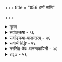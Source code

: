 +++
title = "056 धर्मो भाति"

+++
<details><summary>मूलम्</summary>

धर्मो भाति प्रभैका बहलविरलताद्यत्र दृष्टानुसारात् सा दीपांशा विशीर्णा इति यदि बहुधा कल्पनागौरवादिः ।  
रत्नादीनां स्थिराणां विशरणविहतेर्निष्प्रभत्वादि च स्यात् तेजस्तत्सप्रभाकं तिमिरहरतया साऽपि तेजोविशेषः ॥ ५६ ॥
</details>

<details><summary>सर्वाङ्कषा - ५६</summary>

। 

सामान्यरूपेण तेजस्तत्त्वस्य सुगमत्वात्, तत्र मुख्यान् विचारणीयांशान् प्रतिपिपादयिषुः, सिद्धान्तस्यात्यन्तमवश्यापेक्षितं प्रभाप्रभावद्द्रव्यं प्रथमं निरूपयति-धर्म इत्यादि । धर्मिभूतो दीपो यथा, तथा प्रभा इत्येकाऽपि, अत्रैकशब्दः अन्यपरः, **धर्मः** = धर्मरूपः **भाति** = लोके सर्वानुभवविषयो वर्तते । आत्मतत्त्वं हि स्वप्रकाशत्वात् तेजोरूपं वक्तव्यम् । एवं सति तस्य धर्मभूतं ज्ञानमपि स्वप्रकाशं संमतम् । धर्मस्यापि ज्ञानत्वम्, धर्मिणोऽपि ज्ञानत्वमिति कथम् ? इति परेषां प्रश्नः । अत एव दार्शनिकेषु आत्मानम्, तद्धर्मं ज्ञानं चाधिकृत्य महान् विवादः प्रसरति । यदि आत्मा ज्ञानस्वरूपः, तर्हि सः न ज्ञानधर्मको भवितुमर्हति । 'अहं ज्ञानवान्' इत्यादौ धर्मतया भासमानं तु ज्ञानम्, नात्मस्वरूपजातीयं मुख्यं ज्ञानम्; किन्तु गौणं बुद्धिवृत्तिरूपमिति सांख्याः, अद्वैतिनः, द्वैतिन इत्यादयः बहवः । विज्ञानवादिनस्तु आत्मा ज्ञानस्वरूपः, निर्धर्मकश्च । धर्मधर्मिभावस्तु संवृत्त्या कल्पित इत्याहुः । वैशेषिकास्तु ज्ञानं मुख्यं धर्म एव, ज्ञाधात्वर्थत्वात् । आश्रयभूतः आत्मा तु न ज्ञानस्वरूपः इत्याशेरते । सिद्धान्ते तु आत्मा ज्ञानस्वरूपः ज्ञानधर्मकश्च । एकजातीययोः कथं धर्मधर्मिभावः ? इति शङ्कां दीपदृष्टान्तेन परिहरन्ति श्रीभाष्यकाराः । आत्मनः स्वप्रकाशत्वमात्रात् ज्ञानस्वरूपत्वमुच्यते । धात्वर्थभूतं ज्ञानं तु आत्मधर्मभूतमेव । अत एव सिद्धान्तेऽस्य धर्मभूतज्ञानपदेन व्यवहारः । अधिकं जीवसरे (श्लो. 5)। यद्यप्ययं विचारः जीवसरसंबन्धी, विचार्यते च तत्र विस्तरशः । परन्तु तत्र दृष्टान्तभूतस्य दीपस्य जडत्वात्, दीपस्वरूपनिर्णयः अत्र क्रियते । 'दीपः' इति धर्मस्य धर्मिणश्च सामान्यशब्दः । 

[[105]]

रत्नादीनां स्थिराणां विशरणविहतेः निष्प्रभत्वादि च स्यात् 

तेजस्तत् सप्रभाकं तिमिरहरतया साऽपि तेजोविशेषः ॥56॥ 



‘दीपज्वाला’ ‘दीपप्रभा’ इति व्यवहारस्य सर्वसंप्रतिपन्नत्वात्, उभयत्रापि दीपपदयोगाच्च प्रभावतः दीपस्य, प्रभायाश्च धर्मधर्मिभावस्य सर्वानुभवसिद्धत्वाच्च, एकजातीययोरपि धर्मधर्मिभावः संगच्छते इत्याचार्याः । प्रभा प्रभावांश्च एक एव पदार्थः, भेदव्यवहारस्तु 'राहोः शिरः' इतिवदौपचारिक इति परे । यथादर्शनं विषयव्यवस्थायाः कर्तव्यत्वे, विना प्रमाणम् एकस्यौपचारिकत्वकल्पनं न युक्तमित्याचार्याणामाशयः ॥ 

ननु यदि प्रभा स्वतन्त्रद्रव्यम्, तर्हि दीपे शान्तेऽपि स्वतन्त्रा प्रभा तिष्ठेदेकक्षणं वा । एवं सा प्रभा दीपसमीपे अधिकनिबिडा दृश्यते। दूरदूरे तु क्रमशः विरला दृश्यते । कथमिदम् एकस्यैव वस्तुनः संगच्छत इत्यत्राह - बहलविरलतादीति । दीपसमीपे **बहलता** = निबिडता, दूरे विरलता च **अत्र** = प्रकृते दीपप्रभायाँम् **दृष्टानुसारात्** =अनुभवानुरोधात् संगच्छते । वस्तूनां स्वरूपनिर्णये अनुभव एव हि शरणम् । दीपज्वालापि हि मूलादारभ्याग्रपर्यन्तं नैकरूपा दृश्यते । तत् कुतः ? इत्यत्रानुभव एव ह्युत्तरम् ॥ 

विशीर्णा दीपावयवा एव प्रभा इति पक्षे दोषमाह - सेत्यादि । **सा** =प्रभा विशीर्णाः **दीपांशाः** = दीपावयवा एव इति यदि, बहुधा **कल्पनागौरवादिः** = अदृश्यमानं विशरणम्, दीपकलिकायाः प्रभायाश्च आरंभभागस्य च स्वरूपे अत्यन्तवैलक्षण्यम्, दाहकत्वादाहकत्वे, प्रसरणे विलक्षणो वेगः, कलिकायाः, प्रभायाश्च मिलित्वा एकद्रव्यारब्धत्वम् इत्यादिबहुविधकल्पनाप्रयुक्तं गौरवं दुष्परिहरम् । अपि च रत्नादीनां **स्थिराणां** = अक्षणिकानांम् **विशरणविहतेः** = विशरणस्य व्याहतत्वात्, प्रभायाः प्रसरणं रत्नावयवानामेव वक्तव्यम् । तदा अन्ते रत्नस्यैव नाशः स्यात्, तत्तु न दृश्यते, प्रत्युत 'तदेवेदम्' इति प्रत्यभिज्ञया विपरीतमेव दृश्यते । अन्ते **निष्प्रभत्वमेव** = प्रभाशून्यत्वमेव स्यात् । एतदप्यनुभवविरुद्धम् । अतः विशीर्णदीपावयवा एव प्रभेत्ययं पक्षः न साधीयान् ॥ 

इदं च लोकव्यवहारमाश्रित्य । वस्तुतस्तु रत्नस्य पार्थिवत्वमेव, 'हरिशिलालोकवत्' (श्लो. 60) इति आचार्यैरिवाभिधानात् । **हरिशिला** = मरकतशिला । न हि शिला तेजः पदार्थः । अतः 'हरिशिलालोकः ' 'सूर्यालोकः' इत्युभयं न समानम् । आलोकप्रतिफलनाधारत्वात् रत्नस्य, प्रतिफलितायाः प्रभायाः 'रत्नप्रभा' इति व्यवहारः । अतः प्रत्येकं दीपस्य यथा तेजस्त्वम्, तथा रत्नस्य तेजस्त्वं नाचार्यसंमतम्, शिलात्वाभिधानात् । लोकसंमतं वा । वज्रादेः पार्थिवत्वं हि विज्ञानसिद्धम् । 'मणिप्रदीपप्रभयोः' (बु.द्धि. 12) इत्यादि प्राचीनबौद्धव्यवहारदर्शनात्, अन्यैरपि स एव क्रमोऽनुसृतः । अत इदं स्थूलदृष्ट्येति मन्तव्यम् ॥ 

[[1]]

**तत्** =तस्मात् **सप्रभाकं** =प्रभाविशिष्टमेव **तेजः** = दीपरूपं द्रव्य तेजोविशेष एव । ननु प्रभायाः कथं तेजस्त्वम्? उष्णस्पर्शाभावात् इत्यत्राह - **तिमिरहरतया** = भास्वररूपवत्तयेति भावः । एतत्प्रयुक्तं किल तिमिरहरत्वम् । न तु हरणक्रिया सार्वदिकी, क्रियाया नित्याया असंभवात्; उपलक्षणं तु भवेत् सा उष्णस्पर्शवत् । ननु तिमिरहरणं किं दीपकलिकायाः क्रिया, उत दीपप्रभाया इति चेत्, दीपस्य, न तु 



57. 

[[106]]

[ प्रभास्वरूपे पक्षभेदविमर्शः ] 

भाष्ये भास्वत्प्रभादौ प्रतिहतिबहुलीभावपूर्वं यदुक्तं 

तेन स्रोतस्समाधिं परमतनयतः प्राहुरेके प्रभायाम् । 

वस्तुन्यस्ते विकल्पे स्फुटविघटनयोर्वक्तुराप्तस्य वाचो- 

स्तात्पर्यं तर्कमानानुगुणमधिगुणैश्चिन्त्यमन्तेवसद्भिः ॥57॥ 

तदेकदेशस्य । दीपशब्दः ज्वालायाः, प्रभायाश्च साधारणः । अतः कलिका, प्रभा च प्रत्येकं दीपैकदेश एव । ननु यदि प्रभा स्वतन्त्रं द्रव्यान्तरं तर्हि दीपनाशेऽपि साऽवतिष्ठेत्, यथा घटनाशेऽपि पटस्तिष्ठति । घटपटयोरुभयोरपि स्वतन्त्रद्रव्यान्तरत्वप्रयुक्तं ह्येतदिति चेत्; द्रव्यान्तरत्वेऽपि स्वातन्त्र्याभावान्न तथा । घटनाशे यथा वा तेन सह तद्रूपादेर्नाशः, तथा चिन्त्यताम् । न च रूपं ह्यद्रव्यम्, प्रभा तु द्रव्यमिति वैलक्षण्यं शङ्कनीयम्, पारतन्त्र्ये दृष्टान्तोऽयम् । न हि दृष्टान्तदाष्टन्तिकयोः सर्वांशसाम्यं कुत्रापि दृष्टम्, संमतं वा । अतः प्रभा, प्रभावान् इत्यादिप्रामाणिकप्रयोगात् प्रभायाः द्रव्यान्तरत्वेऽपि यथा वा अवयवावयविनोरुभयोरपि द्रव्यत्वेऽपि नियतं पारतन्त्र्यं परमते, तथा प्रभाप्रभावतोरपि । अतश्च दीपकलिकानाशे दीपप्रभाया अपि नाशो युज्यत इति प्रभा द्रव्यान्तरम्, तथैव प्रामाणिकव्यवहारात् ॥ ५६ ॥
</details>


<details><summary>सर्वाङ्कषा-पाठान्तरम् - ५६</summary>

सामान्यरूपेण तेजस्तत्त्वस्य सुगमत्वात्‌, तत्र मुख्यान्‌ विचारणीयांशान्‌ प्रतिपिपादयिषुः, सिद्धान्तस्यात्यन्तमवश्यापेक्षितं प्रभाप्रभावद्द्रव्यं प्रथमं निरूपयति - धर्म इत्यादि । धर्मिभूतो दीपो यथा, तथा प्रभा इत्येकाऽपि, अत्रैकशब्दः अन्यपरः, धर्मः = धर्मरूपः भाति = लोके सर्वानुभवविषयो वर्तते । आत्मतत्त्वं हि स्वप्रकाशत्वात्‌ तेजोरूपं वक्तव्यम्‌ । एवं सति तस्य धर्मभूतं ज्ञानमपि स्वप्रकाशं संमतम्‌ । धर्मस्यापि ज्ञानत्वम्‌, धर्मिणोऽपि ज्ञानत्वमिति कथम्‌? इति परेषा प्रश्नः । अत एव दार्शनिकेषु आत्मानम्‌, तद्धर्मं ज्ञानं चाधिकृत्य महान्‌ विवादः प्रसरति । यदि आत्मा ज्ञानस्वरूपः, तर्हि सः न ज्ञानधर्मको भवितुमर्हति । 'अहं ज्ञानवान्‌' इत्यादौ धर्मतया भासमानं तु ज्ञानम्‌, नात्मस्वरूपजातीयं मुख्यं ज्ञानम्‌; किन्तु गौणं बुद्धिवृत्तिरूपमिति सांख्याः, अद्वैतिनः, द्वैतिन इत्यादयः बहवः । विज्ञानवादिनस्तु आत्मा ज्ञानस्वरूपः, निर्धर्मकश्च । धर्मधर्मिभावस्तु संवृत्त्या कल्पित इत्याहुः । वैशेषिकास्तु ज्ञानं मुख्यं धर्म एव, ज्ञाधात्वर्थत्वात्‌ । आश्रयभूतः आत्मा तु न ज्ञानस्वरूपः इत्याशेरते । सिद्धान्ते तु आत्मा ज्ञानस्वरूपः ज्ञानधर्मकश्च । एकजातीययोः कथं धर्मधर्मिभावः? इति शङ्कां दीपदृष्टान्तेन परिहरन्ति श्रीभाष्यकाराः । आत्मनः स्वप्रकाशत्वमात्रात्‌ ज्ञानस्वरूपत्वमुच्यते । धात्वर्थभूतं ज्ञानं तु आत्मधर्मभूतमेव । अत एव सिद्धान्तेऽस्य धर्मभूतज्ञानपदेन व्यवहार: । अधिकं जीवसरे(श्वो.५) । यद्यप्ययं विचारः जीवसरसंबन्धी, विचार्यते च तत्र विस्तरशः । परन्तु तत्र दृष्टान्तभूतस्य दीपस्य जडत्वात्‌, दीपस्वरूपनिर्णयः अत्र क्रियते । 'दीपः' इति धर्मस्य धर्मिणश्च सामान्यशब्द: । 'दीपज्वाला' 'दीपप्रभा' इति व्यवहारस्य सर्वसंप्रतिपन्नत्वात्‌, उभयत्रापि दीपपदयोगाच्च प्रभावतः दीपस्य, प्रभायाश्च धर्मधर्मिभावस्य सर्वानुभवसिद्धत्वाच्च, एकजातीययोरपि धर्मधर्मिभावः संगच्छते इत्याचार्याः । प्रभा प्रभावांश्च एक एव पदार्थः, भेदव्यवहारस्तु 'राहोः शिरः' इतिवदौपचारिक इति परे । यथादर्शनं विषयव्यवस्थायाः कर्तव्यत्वे, विना प्रमाणम्‌ एकस्यौपचारिकत्वकल्पनं न युक्तमित्याचार्याणामाशयः ॥   
ननु यदि प्रभा स्वतन्त्रद्रव्यम्‌, तर्हि दीपे शान्तेऽपि स्वतन्त्रा प्रभा तिष्ठेदेकक्षणं वा । एवं सा प्रभा दीपसमीपे अधिकनिबिडा दृश्यते । दूरदूरे तु क्रमशः विरला दृश्यते । कथमिदम् एकस्यैव वस्तुनः संगच्छत इत्यत्राह - बहलविरलतादीति । दीपसमीपे बहलता = निबिडता, दूरे विरलता च अत्र = प्रकृते दीपप्रभायां दृष्टानुसारात्‌ = अनुभवानुरोधात्‌ संगच्छते । वस्तूनां स्वरूपनिर्णये अनुभव एव हि शरणम्‌ । दीपज्वालापि हि मूलादारभ्याग्रपर्यन्तं नैकरूपा दृश्यते । तत्‌ कुतः? इत्यत्रानुभव एव ह्युत्तरम्‌ ॥   
विशीर्णा दीपावयवा एव प्रभा इति पक्षे दोषमाह - सेत्यादि । सा = प्रभा विशीर्णाः दीपांशाः = दीपावयवा एव इति यदि, बहुधा कल्पनागौरवादिः = अदृश्यमानं विशरणम्‌, दीपकलिकायाः प्रभायाश्च आरंभभागस्य च स्वरूपे अत्यन्तवैलक्षण्यम्‌, दाहकत्वादाहकत्वे, प्रसरणे विलक्षणो वेगः, कलिकायाः, प्रभायाश्च मिलित्वा एकद्रव्यारब्धत्वम्‌ इत्यादिबहुविधकल्पनाप्रयुक्तं गौरवं दुष्परिहरम्‌ । अपि च रत्नादीनां स्थिराणाम् = अक्षणिकानां विशरणविहतेः = विशरणस्य व्याहतत्वात्‌, प्रभायाः प्रसरणं रत्नावयवानामेव वक्तव्यम्‌ । तदा अन्ते रत्नस्यैव नाशः स्यात्‌, तत्तु न दृश्यते, प्रत्युत 'तदेवेदम्‌' इति प्रत्यभिज्ञया विपरीतमेव दृश्यते । अन्ते निष्प्रभत्वमेव = प्रभाशून्यत्वमेव स्यात्‌ । एतदप्यनुभवविरुद्धम्‌ । अतः विशीर्णदीपावयवा एव प्रभेत्ययं पक्षः न साधीयान्‌ ॥   
इदं च लोकव्यवहारमश्रित्य । वस्तुतस्तु रत्नस्य पार्थिवत्वमेव, 'हरिशिलालोकवत्‌' (श्लो.६०) इति आचार्यैरेवाभिधानात्‌ । हरिशिला = मरकतशिला । न हि शिला तेजः पदार्थः । अतः 'हरिशिलालोकः' 'सूर्यालोकः' इत्युभयं न समानम्‌ । आलोकप्रतिफलनाधारत्वात्‌ रत्नस्य, प्रतिफलितायाः प्रभायाः 'रत्नप्रभा' इति व्यवहारः । अतः प्रत्येकं दीपस्य यथा तेजस्त्वम्‌, तथा रत्नस्य तेजस्त्वं नाचार्यसंमतम्‌, शिलात्वाभिधानात्‌ । लोकसंमतं वा । वज्रादेः पार्थिवत्वं हि विज्ञानसिद्धम्‌ । 'मणिप्रदीपप्रभयोः' (बु.द्धि.१२) इत्यादि प्राचीनबौद्धव्यवहारदर्शनात्‌, अन्यैरपि स एव क्रमोऽनुसृतः । अत इदं स्थूलदृष्ट्येति मन्तव्यम्‌ ॥   
तत्‌ = तस्मात्‌ सप्रभाकं = प्रभाविशिष्टमेव तेजः = दीपरूपं द्रव्यं तेजोविशेष एव । ननु प्रभायाः कथं तेजस्त्वम्‌? उष्णस्पर्शाभावात्‌ इत्यत्राह - तिमिरहरतया = भास्वररूपवत्तयेति भावः । एतत्प्रयुक्तं किल तिमिरहरत्वम्‌ । न तु हरणक्रिया सार्वदिकी, क्रियाया नित्याया असंभवात्‌; उपलक्षणं तु भवेत्‌ सा उष्णस्पर्शवत्‌ । ननु तिमिरहरणं किं दीपकलिकायाः क्रिया, उत दीपप्रभाया इति चेत्‌, दीपस्य, न तु तदेकदेशस्य । दीपशब्दः ज्वालायाः, प्रभायाश्च साधारणः । अतः कलिका, प्रभा च प्रत्येकं दीपैकदेश एव । ननु यदि प्रभा स्वतन्त्रं द्रव्यान्तरं तर्हि दीपनाशेऽपि साऽवतिष्ठेत्‌, यथा घटनाशेऽपि पटस्तिष्ठति । घटपटयोरुभयोरपि स्वतन्त्रद्रव्यान्तरत्वप्रयुक्तं ह्येतदिति चेत्‌ द्रव्यान्तरत्वेऽपि स्वातन्त्र्याभावान्न तथा । घटनाशे यथा वा तेन सह तद्रूपादेर्नाशः, तथा चिन्त्यताम्‌ । न च रूपं ह्यद्रव्यम्‌, प्रभा तु द्रव्यमिति वैलक्षण्यं शङ्कनीयम्‌, पारतन्त्र्ये दृष्टान्तोऽयम्‌ । न हि दृष्टान्तदार्ष्टान्तिकयोः सर्वांशसाम्यं कुत्रापि दृष्टम्‌, संमतं वा । अतः प्रभा, प्रभावान्‌ इत्यादिप्रामाणिकप्रयोगात्‌ प्रभायाः द्रव्यान्तरत्वेऽपि यथा वा अवयवावयविनोरुभयोरपि द्रव्यत्वेऽपि नियतं पारतन्त्र्यं परमते, तथा प्रभाप्रभावतोरपि । अतश्च दीपकलिकानाशे दीपप्रभाया अपि नाशो युज्यत इति प्रभा द्रव्यान्तरम्‌, तथैव प्रामाणिकव्यवहारात्‌ ॥ ५६ ॥
</details>


<details><summary>सर्वार्थसिद्धिः - ५६</summary>

अथात्र धर्मधर्मिणोः सजातीयत्वे निदर्शनार्थं लोकबुद्ध्यनुगुणं भाष्यस्थं प्रभानिरूपणं प्रदर्शयति - धर्भ इति ॥ प्रदीपादिधर्मभूता तद्वत्स्वयमप्येका विष्वक्प्रसृता सूक्ष्मांशुकन्यायेन सुघटितसङ्घातलक्षणा प्रभा सर्वेषां भाति । तत्र मूलाग्रयोर्बहलत्वविरलत्वोष्णत्वोनुष्णत्वाद्युपलम्भस्तत्तद्वस्त्वन्तरेष्विव नैक्यबाधक इत्यभिप्रायेणाह - बहलेति । अन्यथा स्थूलमूलत्वादिना दीपादिष्वपि नैक्यं सिध्येदिति भावः । अवयवविशरणवादमनूद्य प्रतिवक्ति - सेति । विशरणक्रिया, तत्स्वभावानां वेगवतां तेजोवयवानामनुपशान्तवेगानामेव संभूय किञ्चिदुद्गमनेन दीपाद्यवयव्यारम्भणम्, घनीभूतानामनन्तरक्षणे विशरणम्, ऊर्ध्वगमनशीलानां च तेषां तत्तदंशतश्च तिर्यगूर्ध्वमधश्च प्रसरणम्, तादृशप्रसरणहेतुवैचित्र्यं बहलविरलत्वादिसिद्ध्यै केषांचिद्वेगातिशयः इत्याद्यनुपलब्दविविधार्थकल्पनागौरवं प्रसज्यते । आदिशब्देन सर्वलोकोपलम्भशास्त्रविरोधसंग्रहः । बाधकान्तरमाह - रत्नादीनामिति । प्रत्यभिज्ञाविषयप्रधानोदाहरणतया प्रसिद्धेषु स्थिरतरेषु रत्नादिषु प्रतिक्षणविनाशोऽवयवविशरणं च न कल्पयितुं शक्यम् । अतस्तेषु त्वदुक्तप्रकारेण प्रभोत्पत्तिकल्कनायोगान्निष्प्रभत्वप्रसङ्ग इत्यर्थः । परिशेषतः स्वाभिमतमाह - तेज इति । उक्तानुपपत्त्या दीपादितेजः प्रभाविशिष्टमेवोत्पद्यते इत्यर्थः । ननु प्रभाद्रव्यं न तत्त्वपङ्क्तौ गण्यते, तद्बहिर्भावश्चापसिद्धान्तः । अन्तर्भावश्च न वायुपर्यन्तेपु, रूपवत्त्वात् । न तोयपृथिव्योः, रसगन्धादिरहितत्वत् । न तेजसि, तद्धर्मतयाऽभ्युपगमात् । अतो विशीर्णतेजोतिरिक्ता प्रभा नास्तीत्यत्राह - तिमिरहरतयेति । तिमिरहरत्वं तेजस्त्वमात्रे हेतुः । विशेषशब्दस्तु प्रतीतिसिद्धावान्तरवैषम्यव्यक्त्यर्थः । तिमिरहरत्वं चात्र भास्वर-रूपविशिष्टतया, न तेजस्त्वमात्रेण । अतो न साध्याविशेषशङ्का । एवं नीरसत्वे सति रूपवत्त्वादित्यपि हेतुः ॥ ५६ ॥ इति प्रभायाः प्रभावदवयवातिरेकतेजस्त्वे ॥
</details>


<details><summary>नरसिंह-देवः आनन्ददायिनी - ५६</summary>

प्रभानिरूपणस्य प्रयोजनं दर्शयन् अवसरसंगतिमाह - अथात्रेति इति केचिदाहुः । प्रसङ्गसंगतिरित्यपरे । तेनात्मनो ज्ञानात्मकस्यापि ज्ञानधर्मकत्वमुच्यमानं सुगम (सुसंगत)मिति भावः । प्रदीपादिधर्मत्वैकत्वादौ प्रमाणमाह - सर्वेषामिति । भातीति सर्वलोकप्रत्यक्षं तत्र प्रमाणमिति भावः । तत्र मूलाग्रयोरिति - अवच्छेदकभेदेन वृक्षे संयोगतदभावयोरिवाविरौधान्नैकत्वबाधकतेति भावः । यद्यवच्छेदभेदेन विरोधपरिहारो न स्यात्; तदा बाधकमाह - अन्यथेति । विशरणं - विशीर्णता । गौरवमुपपादयति - विशरणक्रियेत्यादिना । बहलविरलत्वादीति - दीपसामीप्ये बहलत्वं दूरे विरलता । तत्सिद्धिश्च सर्वावयवानां तुल्यवेगत्वे न स्यादित्यर्थः ।  
प्रभा भासयते (चार्थान्) सर्वान् यथैका दीपसंश्रिता ।  
इति शास्त्रम् । नन्विति - अतिरिक्तत्वानुपपत्तौ उ(त्वमनभ्युपेत्यो)क्तान्तर्भावस्य वक्तव्यत्वे प्रकारान्तरेणान्तर्भावस्य वक्तुमशक्यत्वा(र्भावस्यानुमतत्वा)दिति भावः । अवान्तरवैषम्यं - प्रभालम् । ननु प्रभा तेजो भवितुमर्हति तिमिरहरत्वात् दीपवदित्यत्र साध्याविशेष इत्यत्राह - तिमिरहरत्वमिति । भास्वररूपविशिष्टतयेति - प्रकृत्यादित्वात् स्वार्थे तृतीया । तथाच भास्वररूपविशिष्टत्वात्तेजस्त्वमित्यर्थः । यद्वा तिमिरहरत्वात्तैजसमित्यत्र तैजसत्वाज्ञाने तिमिरहरत्वज्ञानं न संभवति तेजस्त्वेनैव तिमिरहरत्वात् । तज्ज्ञाने च सिद्धसाधनं तदज्ञाने च साध्याविशेष इत्यत्राह - तिमिरहरत्वमिति । तैजसत्वसाधकमनुमानान्तरमप्याह - नीरसत्व इति । प्रभा तेजः नीरसत्वे सति रूपवत्त्वात् दीपवदिति प्रयोगः । रूपादौ जलादौ च व्यभिचारवारणाय विशेषणविशेष्ये ॥ ५६ ॥  
 प्रभायाः प्रभावदवयवातिरेकतेजस्त्वे ।
</details>


<details><summary>ಕನ್ನಡ - ५६</summary>

श्लोक 56]

- 56-

[दीप मत्तु दीपप्रभॆगळिगॆ भेद

तेजस्सिन विचारदल्लि विशेषांशवन्नु मात्र विमर्शिसुत्तारॆ एका प्रभा धर्मः भाति, दृष्टानुसारार् अत्र बहळविरळतादि बॆळकु ऎम्बुदु दीपादिगळ धर्मवागिये तोरुत्तदॆ. हीगॆ अनुभववन्नु अनुसरिसि ई बॆळकु दीपद हत्तिरदल्लि ऒत्तागिरुवुदु दूर सरियुत्ता विरळवागिरुवुदु मुन्ताद विशेषगळू ऒप्पतक्कवु. विशरणवागुत्तिरुव दीपद अणुगळे बॆळकु. आद्दरिन्दले मॊदलु हॆच्चा गियू होगुत्ता होगत्ता विरळवागियू काणत्तदॆ ऎम्ब वाद सरियल्ल. एतक्कॆन्दरॆ, विशीर्णाः दीपाम्पाः सा इति यदि, बहुधा कल्पनागौर वादि चदुरिद दीपद अवयवगळे आ बॆळकु ऎन्दरॆ आवाग अनेक विधवाद कल्पनॆगळन्नु माडबेकाद प्रयुक्त गौरव मुन्ताद दोष अनिवार्य. निर्दिष्टवाद रीतियल्लि दीपद कुडि सम्पिगिमॊग्गिसुत्तिद्दु तत्क्षण विशीर्णवागुत्तदॆ, इत्यादिगळन्नु कल्पिसुव बगॆ एनु? अनुभववन्नु शरणहॊक्किदरॆ 'दीपद बॆळकु' इत्यादि आपामारपण्डितर अनु भवदिन्द दीपद धर्मवे 'बॆळकु' ऎन्दु हेळुवुदे उचित.

राणां रत्नादीनां वितरणविहतेः निष्पभत्यादि च स्यात् घट्टियाद रत्नादिगळिगॆ विशरणवागुवुदु विरुद्धवाद्दरिन्द अवुगळिगॆ कान्तिये इल्लदे होगबेकागुत्तदॆ. तत् तेजः सप्रभाक आद्दरिन्द दीपादि तेजोद्रव्य 'बॆळकु' ऎम्ब धर्मदिन्द कूडिदॆ ऎम्बुदे युक्त. सापि तिमिरहरतया तेजोविशेषः आ बॆळकू सह कत्तलन्नु होगलाडिसुवुदरिन्द तेजस्सिन ऒन्दु प्रभेदवे.

दीप, दीपद प्रभॆ ऎरडू तेजोद्रव्यवाद्दरिन्द परस्पर धर्म धर्मि भाव बरुवुदिल्ल. ऎरडू सेरि ऒन्दे द्रव्यवॆम्बुदु इतरर वाद. आदरॆ 'दीपद बॆळकु' ऎम्ब व्यवहारदिन्द दीपक्कू अदर बॆळकिगू भेद तोरुवुदरिन्द ऎरडू ऒन्दे द्रव्यवल्ल. 'हॆच्चु बॆळकन्नुळ्ळद्दु दीप' इत्यादि व्यवहारविरुवुदरिन्द अवॆरडक्कू धर्म धर्मि भाववू अविना भाववू सिद्धवागुत्तदॆम्बुदु सिद्धान्त ॥ ५६ ॥
</details>
